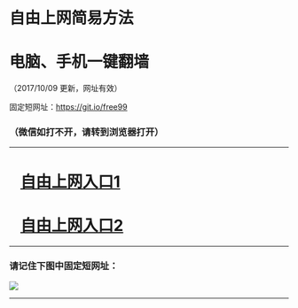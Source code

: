 ﻿# 自由上网简易方法

# 电脑、手机一键翻墙

（2017/10/09 更新，网址有效）

固定短网址：https://git.io/free99

### （微信如打不开，请转到浏览器打开）


***





# &nbsp;&nbsp; <a href="http://ft1882116062.fwq-tz-1001.info/fwqtz01.html?t=100900120557 " target="_blank">自由上网入口1</a>
# &nbsp;&nbsp; <a href="http://ft1056732442.fwq-tz-1002.info/fwqtz02.html?t=100900128589 " target="_blank">自由上网入口2</a>
***

### 请记住下图中固定短网址：

<img src="https://s3-us-west-2.amazonaws.com/fwq-1001/yjfq-20170905okok.png" /> 


***

